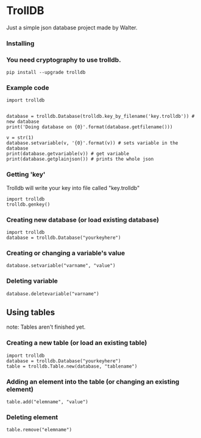 # TrollDB
Just a simple json database project made by Walter.

### Installing 
### You need cryptography to use trolldb.
    pip install --upgrade trolldb
    

### Example code

    import trolldb


    database = trolldb.Database(trolldb.key_by_filename('key.trolldb')) # new database
    print('Doing database on {0}'.format(database.getfilename())) 

    v = str(1)
    database.setvariable(v, '{0}'.format(v)) # sets variable in the database
    print(database.getvariable(v)) # get variable 
    print(database.getplainjson()) # prints the whole json

### Getting 'key'
Trolldb will write your key into file called "key.trolldb"

    import trolldb
    trolldb.genkey()

### Creating new database (or load existing database)
    import trolldb
    database = trolldb.Database("yourkeyhere")


### Creating or changing a variable's value 
    database.setvariable("varname", "value")

### Deleting variable
    database.deletevariable("varname")

## Using tables
note: Tables aren't finished yet.

### Creating a new table (or load an existing table)
    import trolldb
    database = trolldb.Database("yourkeyhere")
    table = trolldb.Table.new(database, "tablename")

### Adding an element into the table (or changing an existing element)
    table.add("elemname", "value")

### Deleting element
    table.remove("elemname")

